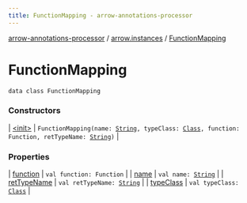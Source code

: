 ```yaml
---
title: FunctionMapping - arrow-annotations-processor
---
```


[arrow-annotations-processor](../../index.html) / [arrow.instances](../index.html) / [FunctionMapping](./index.html)

# FunctionMapping

`data class FunctionMapping`

### Constructors

| [&lt;init&gt;](-init-.html) | `FunctionMapping(name: `[`String`](https://kotlinlang.org/api/latest/jvm/stdlib/kotlin/-string/index.html)`, typeClass: `[`Class`](../../arrow.common.utils/-class-or-package-data-wrapper/-class/index.html)`, function: Function, retTypeName: `[`String`](https://kotlinlang.org/api/latest/jvm/stdlib/kotlin/-string/index.html)`)` |

### Properties

| [function](function.html) | `val function: Function` |
| [name](name.html) | `val name: `[`String`](https://kotlinlang.org/api/latest/jvm/stdlib/kotlin/-string/index.html) |
| [retTypeName](ret-type-name.html) | `val retTypeName: `[`String`](https://kotlinlang.org/api/latest/jvm/stdlib/kotlin/-string/index.html) |
| [typeClass](type-class.html) | `val typeClass: `[`Class`](../../arrow.common.utils/-class-or-package-data-wrapper/-class/index.html) |

